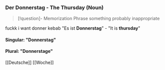 ### Der Donnerstag - The Thursday   (Noun)

> [!question]- Memorization Phrase
> something probably inappropriate

fuckk i want donner kebab
"Es ist **Donnerstag**" - "It is **thursday**"

#### Singular: "Donnerstag"
#### Plural: "Donnerstage"



[[Deutsche]]
[[Woche]]